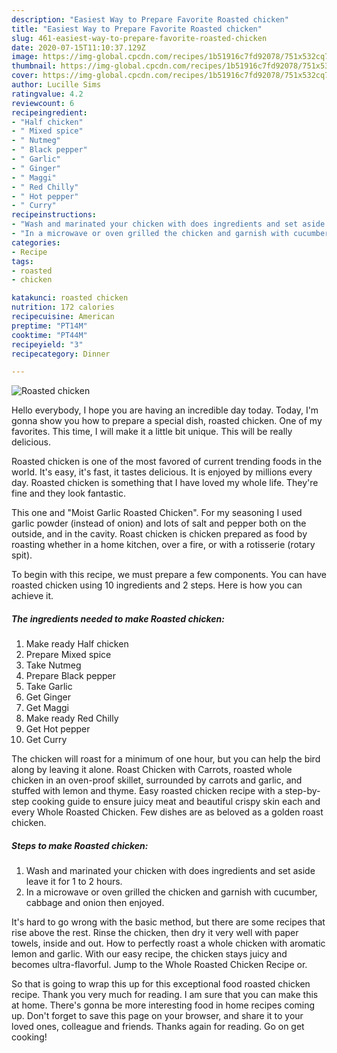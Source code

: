 ```yaml
---
description: "Easiest Way to Prepare Favorite Roasted chicken"
title: "Easiest Way to Prepare Favorite Roasted chicken"
slug: 461-easiest-way-to-prepare-favorite-roasted-chicken
date: 2020-07-15T11:10:37.129Z
image: https://img-global.cpcdn.com/recipes/1b51916c7fd92078/751x532cq70/roasted-chicken-recipe-main-photo.jpg
thumbnail: https://img-global.cpcdn.com/recipes/1b51916c7fd92078/751x532cq70/roasted-chicken-recipe-main-photo.jpg
cover: https://img-global.cpcdn.com/recipes/1b51916c7fd92078/751x532cq70/roasted-chicken-recipe-main-photo.jpg
author: Lucille Sims
ratingvalue: 4.2
reviewcount: 6
recipeingredient:
- "Half chicken"
- " Mixed spice"
- " Nutmeg"
- " Black pepper"
- " Garlic"
- " Ginger"
- " Maggi"
- " Red Chilly"
- " Hot pepper"
- " Curry"
recipeinstructions:
- "Wash and marinated your chicken with does ingredients and set aside leave it for 1 to 2 hours."
- "In a microwave or oven grilled the chicken and garnish with cucumber, cabbage and onion then enjoyed."
categories:
- Recipe
tags:
- roasted
- chicken

katakunci: roasted chicken 
nutrition: 172 calories
recipecuisine: American
preptime: "PT14M"
cooktime: "PT44M"
recipeyield: "3"
recipecategory: Dinner

---
```



![Roasted chicken](https://img-global.cpcdn.com/recipes/1b51916c7fd92078/751x532cq70/roasted-chicken-recipe-main-photo.jpg)

Hello everybody, I hope you are having an incredible day today. Today, I'm gonna show you how to prepare a special dish, roasted chicken. One of my favorites. This time, I will make it a little bit unique. This will be really delicious.

Roasted chicken is one of the most favored of current trending foods in the world. It's easy, it's fast, it tastes delicious. It is enjoyed by millions every day. Roasted chicken is something that I have loved my whole life. They're fine and they look fantastic.

This one and &#34;Moist Garlic Roasted Chicken&#34;. For my seasoning I used garlic powder (instead of onion) and lots of salt and pepper both on the outside, and in the cavity. Roast chicken is chicken prepared as food by roasting whether in a home kitchen, over a fire, or with a rotisserie (rotary spit).


To begin with this recipe, we must prepare a few components. You can have roasted chicken using 10 ingredients and 2 steps. Here is how you can achieve it.

<!--inarticleads1-->

##### The ingredients needed to make Roasted chicken:

1. Make ready Half chicken
1. Prepare  Mixed spice
1. Take  Nutmeg
1. Prepare  Black pepper
1. Take  Garlic
1. Get  Ginger
1. Get  Maggi
1. Make ready  Red Chilly
1. Get  Hot pepper
1. Get  Curry


The chicken will roast for a minimum of one hour, but you can help the bird along by leaving it alone. Roast Chicken with Carrots, roasted whole chicken in an oven-proof skillet, surrounded by carrots and garlic, and stuffed with lemon and thyme. Easy roasted chicken recipe with a step-by-step cooking guide to ensure juicy meat and beautiful crispy skin each and every Whole Roasted Chicken. Few dishes are as beloved as a golden roast chicken. 

<!--inarticleads2-->

##### Steps to make Roasted chicken:

1. Wash and marinated your chicken with does ingredients and set aside leave it for 1 to 2 hours.
1. In a microwave or oven grilled the chicken and garnish with cucumber, cabbage and onion then enjoyed.


It&#39;s hard to go wrong with the basic method, but there are some recipes that rise above the rest. Rinse the chicken, then dry it very well with paper towels, inside and out. How to perfectly roast a whole chicken with aromatic lemon and garlic. With our easy recipe, the chicken stays juicy and becomes ultra-flavorful. Jump to the Whole Roasted Chicken Recipe or. 

So that is going to wrap this up for this exceptional food roasted chicken recipe. Thank you very much for reading. I am sure that you can make this at home. There's gonna be more interesting food in home recipes coming up. Don't forget to save this page on your browser, and share it to your loved ones, colleague and friends. Thanks again for reading. Go on get cooking!
